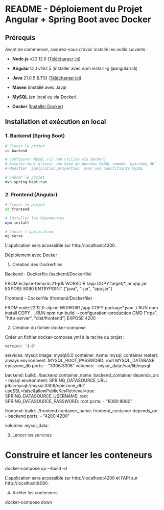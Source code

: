 # README - Déploiement du Projet Angular + Spring Boot avec Docker

## Prérequis

Avant de commencer, assurez-vous d'avoir installé les outils suivants :

- **Node.js** v22.12.0 ([Télécharger ici](https://nodejs.org/))

- **Angular** CLI v19.1.5 (installer avec npm install -g @angular/cli)

- **Java** 21.0.5 (LTS) ([Télécharger ici](https://adoptium.net/))

- **Maven** (installé avec Java)

- **MySQL** (en local ou via Docker)

- **Docker** ([Installer Docker](https://www.docker.com/get-started/))



## Installation et exécution en local

### 1. Backend (Spring Boot)

```bash
# Cloner le projet
cd backend

# Configurer MySQL (si non utilisé via Docker)
# Assurez-vous d'avoir une base de données MySQL nommée `epiczone_db`
# Modifier `application.properties` avec vos identifiants MySQL

# Lancer le projet
mvn spring-boot:run

```

### 2. Frontend (Angular)

```bash
# Cloner le projet
cd frontend

# Installer les dépendances
npm install

# Lancer l'application
ng serve

```

L'application sera accessible sur http://localhost:4200.

Déploiement avec Docker

1. Création des Dockerfiles

Backend - Dockerfile (backend/Dockerfile)

FROM eclipse-temurin:21-jdk
WORKDIR /app
COPY target/*.jar app.jar
EXPOSE 8080
ENTRYPOINT ["java", "-jar", "app.jar"]

Frontend - Dockerfile (frontend/Dockerfile)

FROM node:22.12.0-alpine
WORKDIR /app
COPY package*.json ./
RUN npm install
COPY . .
RUN npm run build --configuration=production
CMD ["npx", "http-server", "dist/frontend"]
EXPOSE 4200

2. Création du fichier docker-compose

Créer un fichier docker-compose.yml à la racine du projet :

    version: '3.8'

services:
  mysql:
    image: mysql:8.0
    container_name: mysql_container
    restart: always
    environment:
      MYSQL_ROOT_PASSWORD: root
      MYSQL_DATABASE: epiczone_db
    ports:
      - "3306:3306"
    volumes:
      - mysql_data:/var/lib/mysql

  backend:
    build: ./backend
    container_name: backend_container
    depends_on:
      - mysql
    environment:
      SPRING_DATASOURCE_URL: jdbc:mysql://mysql:3306/epiczone_db?useSSL=false&allowPublicKeyRetrieval=true
      SPRING_DATASOURCE_USERNAME: root
      SPRING_DATASOURCE_PASSWORD: root
    ports:
      - "8080:8080"

  frontend:
    build: ./frontend
    container_name: frontend_container
    depends_on:
      - backend
    ports:
      - "4200:4200"

volumes:
  mysql_data:


3. Lancer les services

# Construire et lancer les conteneurs
docker-compose up --build -d

L'application sera accessible sur http://localhost:4200 et l'API sur http://localhost:8080.

4. Arrêter les conteneurs

docker-compose down